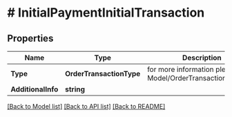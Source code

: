 # # InitialPaymentInitialTransaction


## Properties 


Name | Type | Description | Notes
------------ | ------------- | ------------- | -------------
**Type**| **OrderTransactionType** |  for more information please, see Model/OrderTransactionType.php  |
**AdditionalInfo**| **string** |   | [optional]


[[Back to Model list]](../../README.md#models) [[Back to API list]](../../README.md#endpoints) [[Back to README]](../../README.md)


